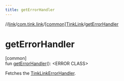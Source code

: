 ```yaml
---
title: getErrorHandler
---
```

//[link](../../../index.html)/[com.tink.link](../index.html)/[[common]TinkLink](index.html)/[getErrorHandler](get-error-handler.html)



# getErrorHandler



[common]\
fun [getErrorHandler](get-error-handler.html)(): &lt;ERROR CLASS&gt;



Fetches the [TinkLinkErrorHandler](../../com.tink.link.errorhandler/[common]-tink-link-error-handler/index.html).





